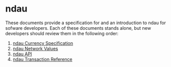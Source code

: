 # ndau
These documents provide a specification for and an introduction to ndau for sofware developers. Each of these documents
stands alone, but new developers should review them in the following order:

1. [ndau Currency Specification](specification.md)
1. [ndau Network Values](values.md)
1. [ndau API](https://github.com/ndau/commands/blob/master/cmd/ndauapi/README.md)
1. [ndau Transaction Reference](transactions.md)
